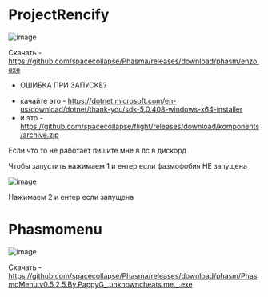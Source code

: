 # ProjectRencify

![image](https://user-images.githubusercontent.com/53594431/213750517-450f455f-098d-4705-ae63-827ab86bd164.png)

Скачать - https://github.com/spacecollapse/Phasma/releases/download/phasm/enzo.exe


- ОШИБКА ПРИ ЗАПУСКЕ? 
* качайте это - https://dotnet.microsoft.com/en-us/download/dotnet/thank-you/sdk-5.0.408-windows-x64-installer
* и это - https://github.com/spacecollapse/flight/releases/download/komponents/archive.zip

Если что то не работает пишите мне в лс в дискорд

Чтобы запустить нажимаем 1 и ентер если фазмофобия НЕ запущена

![image](https://github.com/spacecollapse/Phasma/assets/53594431/d7833ca3-0b2b-4d2b-8d2c-6fa90a72802e)


Нажимаем 2 и ентер если запущена





# Phasmomenu

![image](https://github.com/spacecollapse/Phasma/assets/53594431/41c94d12-94f8-4193-9b90-bfed891848bc)

Скачать - https://github.com/spacecollapse/Phasma/releases/download/phasm/PhasmoMenu.v0.5.2.5.By.PappyG_.unknowncheats.me._.exe



